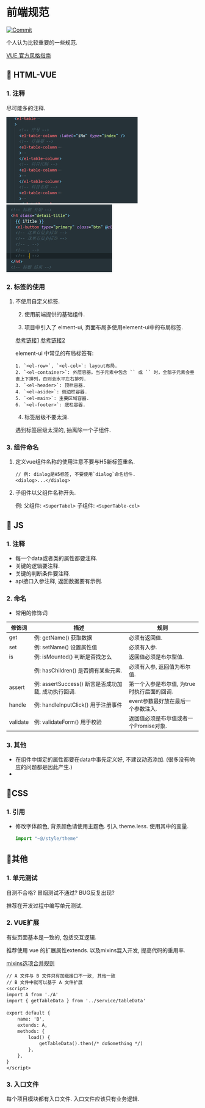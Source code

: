 # 前端规范

[![Commit](https://img.shields.io/github/last-commit/My-job-document/Document.svg)](https://github.com/My-job-document/Document/commits/master)

个人认为比较重要的一些规范.

[VUE 官方风格指南][4]



## :dart: HTML-VUE

### 1. 注释

尽可能多的注释.

<img src="./images/html_注释1.png" alt="注释" style="zoom: 50%;" />

<img src="./images/html_注释2.png" alt="注释" style="zoom:50%;" />

### 2. 标签的使用

 1. 不使用自定义标签.

	2. 使用前端提供的基础组件. 

	3. 项目中引入了 elment-ui, 页面布局多使用element-ui中的布局标签.

    [参考链接1][1] [参考链接2][2]

    element-ui 中常见的布局标签有:

    	1. `<el-row>`, `<el-col>`: layout布局. 
     	2. `<el-container>`: 外层容器。当子元素中包含 `` 或 `` 时，全部子元素会垂直上下排列，否则会水平左右排列.
     	3. `<el-header>`: 顶栏容器.
     	4. `<el-aside>`: 侧边栏容器.
     	5. `<el-main>`: 主要区域容器.
     	6. `<el-footer>`: 底栏容器.

	4. 标签层级不要太深. 

    遇到标签层级太深的, 抽离除一个子组件. 

### 3. 组件命名

1. 定义vue组件名称的使用注意不要与H5新标签重名.

   ```vue
   // 例: dialog是H5标签, 不要使用`dialog`命名组件.
   <dialog>...</dialog>
   ```

2. 子组件以父组件名称开头.

   例: 父组件: `<SuperTabel>` 子组件: `<SuperTable-col>`



## :dart: JS

### 1. 注释

+ 每一个data或者类的属性都要注释. 
+ 关键的逻辑要注释. 
+ 关键的判断条件要注释.
+ api接口入参注释, 返回数据要有示例.

### 2. 命名

+ 常用的修饰词

| 修饰词   | 描述                                                | 规则                                        |
| -------- | --------------------------------------------------- | ------------------------------------------- |
| get      | 例: getName() 获取数据                              | 必须有返回值.                               |
| set      | 例: setName() 设置属性值                            | 必须有入参.                                 |
| is       | 例: isMounted() 判断是否找怎么                      | 返回值必须是布尔型值.                       |
|          | 例: hasChildren() 是否拥有某些元素.                 | 必须有入参, 返回值为布尔值.                 |
| assert   | 例: assertSuccess() 断言是否成功加载, 成功执行回调. | 第一个入参是布尔值, 为true时执行后面的回调. |
| handle   | 例: handleInputClick() 用于注册事件                 | event参数最好放在最后一个参数注入.          |
| validate | 例: validateForm() 用于校验                         | 返回值必须是布尔值或者一个Promise对象.      |

### 3. 其他

+ 在组件中绑定的属性都要在data中事先定义好, 不建议动态添加. (很多没有响应的问题都是因此产生.)
+ 



## :dart: ​CSS

### 1. 引用

+ 修改字体颜色, 背景颜色请使用主题色. 引入 theme.less. 使用其中的变量.

  ```js
  import "~@/style/theme"
  ```

  





## :dart: ​其他

### 1. 单元测试

自测不合格? 冒烟测试不通过? BUG反复出现? 

推荐在开发过程中编写单元测试. 

### 2. VUE扩展

有些页面基本是一致的, 包括交互逻辑. 

推荐使用 vue 的扩展属性extends. 以及mixins混入开发, 提高代码的重用率.

[mixins选项合并规则][5]

```vue
// A 文件与 B 文件只有加载接口不一致, 其他一致
// B 文件中就可以基于 A 文件扩展
<script>
import A from './A'
import { getTableData } from '../service/tableData'
    
export default {
    name: 'B',
    extends: A,
	methods: {
        load() {
            getTableData().then(/* doSomething */)
        },
    },
}
</script>
```

### 3. 入口文件

每个项目模块都有入口文件. 入口文件应该只有业务逻辑. 



[1]: https://element.eleme.cn/#/zh-CN/component/layout
[2]: https://element.eleme.cn/#/zh-CN/component/container
[wiki-3]: http://wiki.luckincoffee.com/pages/viewpage.action?pageId=20160363
[4]: https://cn.vuejs.org/v2/style-guide/
[5]: https://cn.vuejs.org/v2/guide/mixins.html